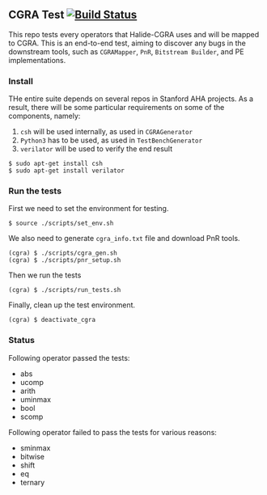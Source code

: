 CGRA Test [![Build Status](https://travis-ci.com/Kuree/cgra_test.svg?branch=master)](https://travis-ci.com/Kuree/cgra_test)
---
This repo tests every operators that Halide-CGRA uses and will be mapped to CGRA. This is an end-to-end test, aiming to discover any bugs in the downstream tools, such as `CGRAMapper`, `PnR`, `Bitstream Builder`, and PE implementations.

### Install
THe entire suite depends on several repos in Stanford AHA projects. As a result, there will be some particular requirements on some of the components, namely:
1. `csh` will be used internally, as used in `CGRAGenerator`
2. `Python3` has to be used, as used in `TestBenchGenerator`
3. `verilator` will be used to verify the end result
```
$ sudo apt-get install csh
$ sudo apt-get install verilator
```

### Run the tests
First we need to set the environment for testing.
```
$ source ./scripts/set_env.sh
```
We also need to generate `cgra_info.txt` file and download PnR tools.
```
(cgra) $ ./scripts/cgra_gen.sh
(cgra) $ ./scripts/pnr_setup.sh
```
Then we run the tests
```
(cgra) $ ./scripts/run_tests.sh
```
Finally, clean up the test environment.
```
(cgra) $ deactivate_cgra
```
### Status
Following operator passed the tests:
+ abs
+ ucomp
+ arith
+ uminmax
+ bool
+ scomp

Following operator failed to pass the tests for various reasons:
+ sminmax
+ bitwise
+ shift
+ eq
+ ternary
